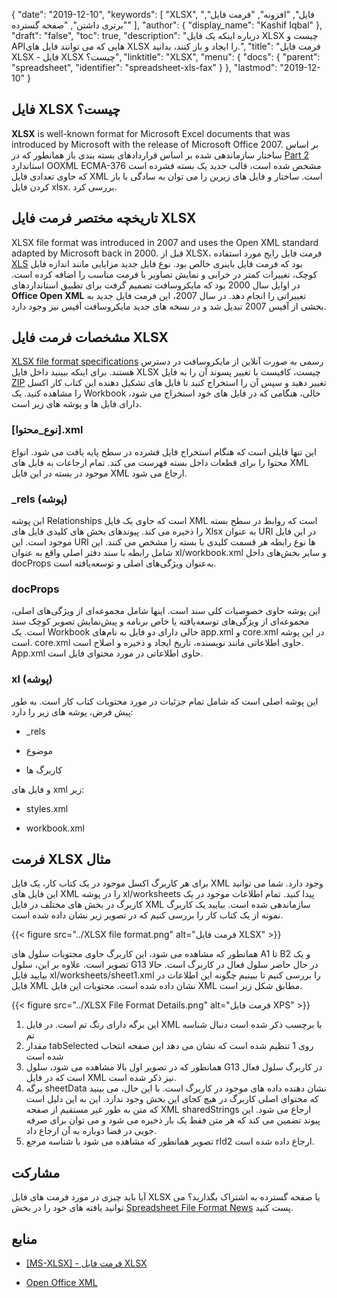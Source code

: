 {
  "date": "2019-12-10",
  "keywords": [
"XLSX",
"فایل",
"افزونه",
"فرمت فایل",
"برتری داشتن",
"صفحه گسترده"
],
  "author": {
    "display_name": "Kashif Iqbal"
},
  "draft": "false",
  "toc": true,
  "description": "درباره اینکه یک فایل XLSX چیست و APIهایی که می توانند فایل های XLSX را ایجاد و باز کنند، بدانید.",
  "title": "فرمت فایل XLSX - فایل XLSX چیست؟",
  "linktitle": "XLSX",
  "menu": {
    "docs": {
      "parent": "spreadsheet",
      "identifier": "spreadsheet-xls-fax"
}
},
  "lastmod": "2019-12-10"
}

## فایل XLSX چیست؟

**XLSX** is well-known format for Microsoft Excel documents that was introduced by Microsoft with the release of Microsoft Office 2007. بر اساس ساختار سازماندهی شده بر اساس قراردادهای بسته بندی باز همانطور که در [Part 2](https://www.ecma-international.org/publications-and-standards/standards/ecma-376/) استاندارد OOXML ECMA-376 مشخص شده است، قالب جدید یک بسته فشرده است که حاوی تعدادی فایل XML است. ساختار و فایل های زیرین را می توان به سادگی با باز کردن فایل xlsx. بررسی کرد.

## تاریخچه مختصر فرمت فایل XLSX

XLSX file format was introduced in 2007 and uses the Open XML standard adapted by Microsoft back in 2000. قبل از XLSX، فرمت فایل رایج مورد استفاده [XLS](/spreadsheet/xls/) بود که فرمت فایل باینری خالص بود. نوع فایل جدید مزایایی مانند اندازه فایل کوچک، تغییرات کمتر در خرابی و نمایش تصاویر با فرمت مناسب را اضافه کرده است. در اوایل سال 2000 بود که مایکروسافت تصمیم گرفت برای تطبیق استانداردهای **Office Open XML** تغییراتی را انجام دهد. در سال 2007، این فرمت فایل جدید به بخشی از آفیس 2007 تبدیل شد و در نسخه های جدید مایکروسافت آفیس نیز وجود دارد.

## مشخصات فرمت فایل XLSX

[XLSX file format specifications](https://learn.microsoft.com/en-us/openspecs/office_standards/ms-xlsx/2c5dee00-eff2-4b22-92b6-0738acd4475e) رسمی به صورت آنلاین از مایکروسافت در دسترس هستند. برای اینکه ببینید داخل فایل XLSX چیست، کافیست با تغییر پسوند آن را به فایل [ZIP](/compression/zip/) تغییر دهید و سپس آن را استخراج کنید تا فایل های تشکیل دهنده این کتاب کار اکسل را مشاهده کنید. یک Workbook خالی، هنگامی که در فایل های خود استخراج می شود، دارای فایل ها و پوشه های زیر است.

### [نوع_محتوا].xml ###

این تنها فایلی است که هنگام استخراج فایل فشرده در سطح پایه یافت می شود. انواع محتوا را برای قطعات داخل بسته فهرست می کند. تمام ارجاعات به فایل های XML موجود در بسته در این فایل XML ارجاع می شود.

### \_rels (پوشه) ###

این پوشه Relationships است که حاوی یک فایل XML است که روابط در سطح بسته را ذخیره می کند. پیوندهای بخش های کلیدی فایل های Xlsx به عنوان URI در این فایل موجود است. این URI ها نوع رابطه هر قسمت کلیدی با بسته را مشخص می کنند. این شامل رابطه با سند دفتر اصلی واقع به عنوان xl/workbook.xml و سایر بخش‌های داخل docProps به‌عنوان ویژگی‌های اصلی و توسعه‌یافته است.

### docProps ###

این پوشه حاوی خصوصیات کلی سند است. اینها شامل مجموعه‌ای از ویژگی‌های اصلی، مجموعه‌ای از ویژگی‌های توسعه‌یافته یا خاص برنامه و پیش‌نمایش تصویر کوچک سند است. یک Workbook خالی دارای دو فایل به نام‌های app.xml و core.xml در این پوشه است. core.xml حاوی اطلاعاتی مانند نویسنده، تاریخ ایجاد و ذخیره و اصلاح است. App.xml حاوی اطلاعاتی در مورد محتوای فایل است.

### xl (پوشه) ###

این پوشه اصلی است که شامل تمام جزئیات در مورد محتویات کتاب کار است. به طور پیش فرض، پوشه های زیر را دارد:

* \_rels

* موضوع

* کاربرگ ها


و فایل های xml زیر:

* styles.xml

* workbook.xml


## فرمت XLSX مثال ##


برای هر کاربرگ اکسل موجود در یک کتاب کار، یک فایل XML وجود دارد. شما می توانید این فایل های XML را در پوشه xl/worksheets پیدا کنید. تمام اطلاعات موجود در یک کاربرگ در بخش های مختلف در فایل XML سازماندهی شده است. بیایید یک کاربرگ نمونه از یک کتاب کار را بررسی کنیم که در تصویر زیر نشان داده شده است.

{{< figure src="../XLSX file format.png" alt="فرمت فایل XLSX" >}}

همانطور که مشاهده می شود، این کاربرگ حاوی محتویات سلول های A1 تا B2 و یک تصویر است. علاوه بر این، سلول G13 در حال حاضر سلول فعال در کاربرگ است. حالا بیایید فایل xl/worksheets/sheet1.xml را بررسی کنیم تا ببینیم چگونه این اطلاعات در فایل XML نشان داده شده است. محتویات این فایل XML مطابق شکل زیر است.

{{< figure src="../XLSX File Format Details.png" alt="فرمت فایل XPS" >}}

1. این برگه دارای رنگ تم است. در فایل XML با برچسب ذکر شده است<tabColor> دنبال شناسه تم
1. مقدار tabSelected روی 1 تنظیم شده است که نشان می دهد این صفحه انتخاب شده است
1. همانطور که در تصویر اول بالا مشاهده می شود، سلول G13 در کاربرگ سلول فعال است که در فایل XML نیز ذکر شده است.
1. برگه sheetData نشان دهنده داده های موجود در کاربرگ است. با این حال، می بینید که محتوای اصلی کاربرگ در هیچ کجای این بخش وجود ندارد. این به این دلیل است که متن به طور غیر مستقیم از صفحه XML sharedStrings ارجاع می شود. این پیوند تضمین می کند که هر متن فقط یک بار ذخیره می شود و می توان برای صرفه جویی در فضا دوباره به آن ارجاع داد.
1. تصویر همانطور که مشاهده می شود با شناسه مرجع rId2 ارجاع داده شده است.

## مشارکت

آیا باید چیزی در مورد فرمت های فایل XLSX یا صفحه گسترده به اشتراک بگذارید؟ می توانید یافته های خود را در بخش [Spreadsheet File Format News](https://news.fileformat.com/t/Spreadsheet) پست کنید.

## منابع

* [[MS-XLSX] - فرمت فایل XLSX](https://learn.microsoft.com/en-us/openspecs/office_standards/ms-xlsx/2c5dee00-eff2-4b22-92b6-0738acd4475e)

* [Open Office XML](http://officeopenxml.com/anatomyofOOXML-xlsx.php)


